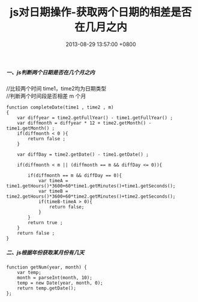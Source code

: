 ﻿---
title: js对日期操作-获取两个日期的相差是否在几月之内
date: 2013-08-29 13:57:00 +0800 
layout: post
permalink: /blog/2013/08/29/js对日期操作-获取两个日期的相差是否在几月之内.html
categories:
  - 问题一箩筐
tags:
  - JS
  - 日期
---

##### 一、js判断两个日期是否在几个月之内
//比较两个时间  time1，time2均为日期类型 <br/>
//判断两个时间段是否相差 m 个月<br/>
```
function completeDate(time1 , time2 , m)
{
	var diffyear = time2.getFullYear() - time1.getFullYear() ;
	var diffmonth = diffyear * 12 + time2.getMonth() - time1.getMonth() ;
	if(diffmonth < 0 ){
		return false ;
	}

	var diffDay = time2.getDate() - time1.getDate() ;

	if(diffmonth < m || (diffmonth == m && diffDay <= 0)){
		
		if(diffmonth == m && diffDay == 0){
			var timeA = time1.getHours()*3600+60*time1.getMinutes()+time1.getSeconds();
			var timeB = time2.getHours()*3600+60*time2.getMinutes()+time2.getSeconds();
			if(timeB-timeA > 0){
				return false;
			}
		}
		return true ;
	}
	return false ;
}
```
##### 二、js根据年份获取某月份有几天
```
function getNum(year, month) {
    var temp;
    month = parseInt(month, 10);
    temp = new Date(year, month, 0);
    return temp.getDate();
};
```